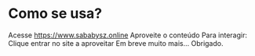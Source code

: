 # Como se usa?
Acesse https://www.sababysz.online
Aproveite o conteúdo
Para interagir:
Clique entrar no site a aproveitar
Em breve muito mais...
Obrigado.
